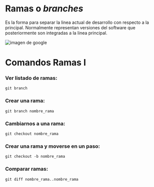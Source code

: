 # Ramas o *branches*

Es la forma para separar la linea actual de desarrollo con respecto
a la principal. Normalmente representan versiones del software que
posteriormente son integradas a la linea principal.

![imagen de google](https://i.stack.imgur.com/F00b8.png)


# Comandos Ramas I
### Ver listado de ramas:
`git branch`

### Crear una rama:
`git branch nombre_rama`

### Cambiarnos a una rama:
`git checkout nombre_rama`

### Crear una rama y moverse en un paso:
`git checkout -b nombre_rama`

### Comparar ramas:
`git diff nombre_rama..nombre_rama`